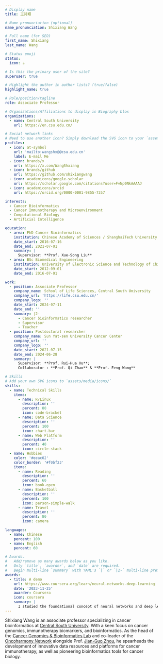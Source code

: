 ```yaml
---
# Display name
title: 王诗翔

# Name pronunciation (optional)
name_pronunciation: Shixiang Wang

# Full name (for SEO)
first_name: Shixiang
last_name: Wang

# Status emoji
status:
  icon: ☕️

# Is this the primary user of the site?
superuser: true

# Highlight the author in author lists? (true/false)
highlight_name: true

# Role/position/tagline
role: Associate Professor

# Organizations/Affiliations to display in Biography blox
organizations:
  - name: Central South University
    url: https://en.csu.edu.cn/

# Social network links
# Need to use another icon? Simply download the SVG icon to your `assets/media/icons/` folder.
profiles:
  - icon: at-symbol
    url: 'mailto:wangshx@@csu.edu.cn'
    label: E-mail Me
  - icon: brands/x
    url: https://x.com/WangShxiang
  - icon: brands/github
    url: https://github.com/shixiangwang
  - icon: academicons/google-scholar
    url: https://scholar.google.com/citations?user=FvNp0NkAAAAJ
  - icon: academicons/orcid
    url: https://orcid.org/0000-0001-9855-7357

interests:
  - Cancer Bioinformatics
  - Cancer Immunotherapy and Microenvironment
  - Computational Biology
  - Artificial Intelligence

education:
  - area: PhD Cancer Bioinformatics
    institution: Chinese Academy of Sciences / ShanghaiTech University
    date_start: 2016-07-16
    date_end: 2021-07-01
    summary: |
      Supervisor: **Prof. Xue-Song Liu**
  - area: BSc Biomedical Engineering
    institution: University of Electronic Science and Technology of China
    date_start: 2012-09-01
    date_end: 2016-07-01

work:
  - position: Associate Professor
    company_name: School of Life Sciences, Central South University
    company_url: 'https://life.csu.edu.cn/'
    company_logo: ''
    date_start: 2024-07-11
    date_end: ''
    summary: |2-
      - Cancer bioinformatics researcher
      - Supervisor
      - Teacher
  - position: Postdoctoral researcher
    company_name: Sun Yat-sen University Cancer Center
    company_url: ''
    company_logo: ''
    date_start: 2021-07-15
    date_end: 2024-06-28
    summary: |
      Supervisor: **Prof. Rui-Hua Xu**;
      Collaborator : **Prof. Qi Zhao** & **Prof. Feng Wang**

# Skills
# Add your own SVG icons to `assets/media/icons/`
skills:
  - name: Technical Skills
    items:
      - name: R/Linux
        description: ''
        percent: 80
        icon: code-bracket
      - name: Data Science
        description: ''
        percent: 100
        icon: chart-bar
      - name: Web Platform
        description: ''
        percent: 40
        icon: circle-stack
  - name: Hobbies
    color: '#eeac02'
    color_border: '#f0bf23'
    items:
      - name: Reading
        description: ''
        percent: 60
        icon: book-open
      - name: Basketball
        description: ''
        percent: 100
        icon: person-simple-walk
      - name: Travel
        description: ''
        percent: 80
        icon: camera

languages:
  - name: Chinese
    percent: 100
  - name: English
    percent: 60

# Awards.
#   Add/remove as many awards below as you like.
#   Only `title`, `awarder`, and `date` are required.
#   Begin multi-line `summary` with YAML's `|` or `|2-` multi-line prefix and indent 2 spaces below.
awards:
  - title: A demo
    url: https://www.coursera.org/learn/neural-networks-deep-learning
    date: '2023-11-25'
    awarder: Coursera
    icon: coursera
    summary: |
      I studied the foundational concept of neural networks and deep learning. By the end, I was familiar with the significant technological trends driving the rise of deep learning; build, train, and apply fully connected deep neural networks; implement efficient (vectorized) neural networks; identify key parameters in a neural network’s architecture; and apply deep learning to your own applications.
---
```



Shixiang Wang is an associate professor specializing in cancer bioinformatics at [Central South University](https://faculty.csu.edu.cn/wangshixiang). With a keen focus on cancer genomics, immunotherapy biomarkers, and bioinformatics. As the head of the [Cancer Genomics & Bioinformatics Lab](https://github.com/WangLabCSU) and co-leader of the [Oncoharmony Network](https://zhoulab.ac.cn/) alongside Prof. [Jian-Guo Zhou](https://www.researchgate.net/profile/Jian-Guo-Zhou), he spearheads the development of innovative data resources and platforms for cancer immunotherapy, as well as pioneering bioinformatics tools for cancer biology.

